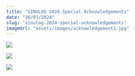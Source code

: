 ```yaml
---
title: "SINULOG 2024 Special Acknowledgements"
date: "26/01/2024"
slug: "sinulog-2024-special-acknowledgements"
imageUrl: "assets/images/acknowledgement1.jpg"
---
```


[![](https://i0.wp.com/santonino-nz.org/wp-content/uploads/2024/01/acknowledgement1.jpg?resize=621%2C804&ssl=1)](https://i0.wp.com/santonino-nz.org/wp-content/uploads/2024/01/acknowledgement1.jpg?ssl=1)

[![](https://i0.wp.com/santonino-nz.org/wp-content/uploads/2024/01/acknowledgement2.jpg?resize=621%2C815&ssl=1)](https://i0.wp.com/santonino-nz.org/wp-content/uploads/2024/01/acknowledgement2.jpg?ssl=1)

[![](https://i0.wp.com/santonino-nz.org/wp-content/uploads/2024/01/acknowledgement3.jpg?resize=617%2C805&ssl=1)](https://i0.wp.com/santonino-nz.org/wp-content/uploads/2024/01/acknowledgement3.jpg?ssl=1)